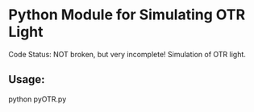 # Python Module for Simulating OTR Light
Code Status: NOT broken, but very incomplete!
Simulation of OTR light.

## Usage:
python pyOTR.py

